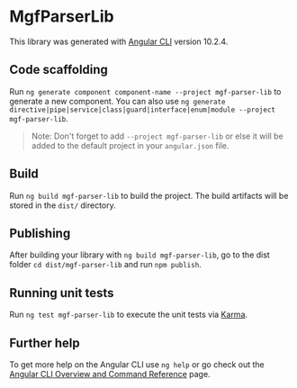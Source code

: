 # MgfParserLib

This library was generated with [Angular CLI](https://github.com/angular/angular-cli) version 10.2.4.

## Code scaffolding

Run `ng generate component component-name --project mgf-parser-lib` to generate a new component. You can also use `ng generate directive|pipe|service|class|guard|interface|enum|module --project mgf-parser-lib`.
> Note: Don't forget to add `--project mgf-parser-lib` or else it will be added to the default project in your `angular.json` file. 

## Build

Run `ng build mgf-parser-lib` to build the project. The build artifacts will be stored in the `dist/` directory.

## Publishing

After building your library with `ng build mgf-parser-lib`, go to the dist folder `cd dist/mgf-parser-lib` and run `npm publish`.

## Running unit tests

Run `ng test mgf-parser-lib` to execute the unit tests via [Karma](https://karma-runner.github.io).

## Further help

To get more help on the Angular CLI use `ng help` or go check out the [Angular CLI Overview and Command Reference](https://angular.io/cli) page.
